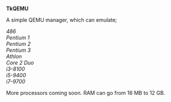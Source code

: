 **TkQEMU**

A simple QEMU manager, which can emulate;

*486*  
*Pentium 1*  
*Pentium 2*  
*Pentium 3*  
*Athlon*  
*Core 2 Duo*  
*i3-8100*  
*i5-9400*  
*i7-9700*  

More processors coming soon.
RAM can go from 16 MB to 12 GB.
